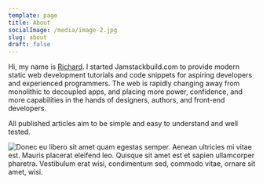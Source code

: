 ```yaml
---
template: page
title: About
socialImage: /media/image-2.jpg
slug: about
draft: false
---
```

Hi, my name is [Richard](https://twitter.com/iamchardmd). I started Jamstackbuild.com to provide modern static web development tutorials and code snippets for aspiring developers and experienced programmers. The web is rapidly changing away from monolithic to decoupled apps, and placing more power, confidence, and more capabilities in the hands of designers, authors, and front-end developers.

All published articles aim to be simple and easy to understand and well tested. 



![Donec eu libero sit amet quam egestas semper. Aenean ultricies mi vitae est. Mauris placerat eleifend leo. Quisque sit amet est et sapien ullamcorper pharetra. Vestibulum erat wisi, condimentum sed, commodo vitae, ornare sit amet, wisi.](/media/nomad.png)